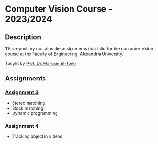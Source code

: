 # Computer Vision Course - 2023/2024

## Description

This repository contains the assignments that I did for the computer vision course at the Faculty of Engineering, Alexandria University.

Taught by [Prof. Dr. Marwan El-Torki](https://www.linkedin.com/in/marwan-torki-97aa8b22/)

## Assignments

### [Assignment 3][Assignment-3]

- Stereo matching
- Block matching
- Dynamic programming

### [Assignment 4][Assignment-4]

- Tracking object in videos

[Assignment-3]: assignment3/
[Assignment-4]: assignment4/